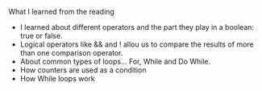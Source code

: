 What I learned from the reading
 * I learned about different operators and the part they play in a boolean: true or false. 
 * Logical operators like && and ! allou us to compare the results of more than one comparison operator. 
 * About common types of loops... For, While and Do While. 
 * How counters are used as a condition
 * How While loops work
